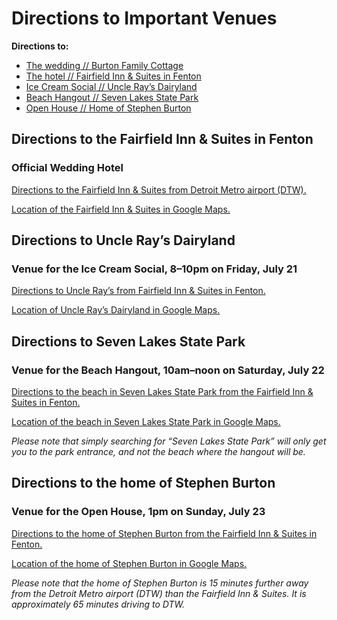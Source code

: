 # Directions to Important Venues
**Directions to:**
* [The wedding // Burton Family Cottage][1]
* [The hotel // Fairfield Inn & Suites in Fenton][2]
* [Ice Cream Social // Uncle Ray’s Dairyland][3]
* [Beach Hangout // Seven Lakes State Park][4]
* [Open House // Home of Stephen Burton][5]

## Directions to the Fairfield Inn & Suites in Fenton
### Official Wedding Hotel
[Directions to the Fairfield Inn & Suites from Detroit Metro airport (DTW).][6]

[Location of the Fairfield Inn & Suites in Google Maps.][7]

## Directions to Uncle Ray’s Dairyland
### Venue for the Ice Cream Social, 8–10pm on Friday, July 21
[Directions to Uncle Ray’s from Fairfield Inn & Suites in Fenton.][8]

[Location of Uncle Ray’s Dairyland in Google Maps.][9]

## Directions to Seven Lakes State Park
### Venue for the Beach Hangout, 10am–noon on Saturday, July 22
[Directions to the beach in Seven Lakes State Park from the Fairfield Inn & Suites in Fenton.][10]

[Location of the beach in Seven Lakes State Park in Google Maps.][11]

*Please note that simply searching for “Seven Lakes State Park” will only get you to the park entrance, and not the beach where the hangout will be.*

## Directions to the home of Stephen Burton
### Venue for the Open House, 1pm on Sunday, July 23
[Directions to the home of Stephen Burton from the Fairfield Inn & Suites in Fenton.][12]

[Location of the home of Stephen Burton in Google Maps.][13]

*Please note that the home of Stephen Burton is 15 minutes further away from the Detroit Metro airport (DTW) than the Fairfield Inn & Suites. It is approximately 65 minutes driving to DTW.*

[1]:	http://github.com/kredati/wedding-info
[2]:	https://github.com/kredati/wedding-info/blob/master/directions-venues.md#directions-to-the-fairfield-inn--suites-in-fenton
[3]:	https://github.com/kredati/wedding-info/blob/master/directions-venues.md#directions-to-uncle-rays-dairyland
[4]:	https://github.com/kredati/wedding-info/blob/master/directions-venues.md#directions-to-seven-lakes-state-park
[5]:	https://github.com/kredati/wedding-info/blob/master/directions-venues.md#directions-to-the-home-of-stephen-burton
[6]:	https://www.google.com/maps/dir/DTW,+Detroit,+MI/Fairfield+Inn+%26+Suites+by+Marriott+Flint+Fenton,+3125+W+Silver+Lake+Rd,+Fenton,+MI+48430/@42.4985276,-84.1145306,144787m/data=!3m2!1e3!4b1!4m13!4m12!1m5!1m1!1s0x883b4f5ddaf0b305:0x2341c0cf25bf98fb!2m2!1d-83.3553842!2d42.2161722!1m5!1m1!1s0x882365a5d8106a9f:0x56fca6db4099edaf!2m2!1d-83.731983!2d42.802485?hl=en
[7]:	https://www.google.com/maps/place/Fairfield+Inn+%26+Suites+by+Marriott+Flint+Fenton/@42.8024889,-83.7341717,563m/data=!3m2!1e3!4b1!4m5!3m4!1s0x882365a5d8106a9f:0x56fca6db4099edaf!8m2!3d42.802485!4d-83.731983?hl=en
[8]:	https://www.google.com/maps/dir/Fairfield+Inn+%26+Suites+by+Marriott+Flint+Fenton,+West+Silver+Lake+Road,+Fenton,+Michigan/Uncle+Ray's+Dairyland,+1462+N+Leroy+St,+Fenton,+MI+48430/@42.8054036,-83.7363475,14z/data=!3m1!4b1!4m13!4m12!1m5!1m1!1s0x882365a5d8106a9f:0x56fca6db4099edaf!2m2!1d-83.731983!2d42.802485!1m5!1m1!1s0x882364f04baccdaf:0x71be1e0fec37185b!2m2!1d-83.706935!2d42.816509?hl=en
[9]:	https://www.google.com/maps/place/Uncle+Ray's+Dairyland/@42.8165129,-83.7091237,17z/data=!3m1!4b1!4m5!3m4!1s0x882364f04baccdaf:0x71be1e0fec37185b!8m2!3d42.816509!4d-83.706935?hl=en
[10]:	https://www.google.com/maps/dir/Fairfield+Inn+%26+Suites+by+Marriott+Flint+Fenton,+West+Silver+Lake+Road,+Fenton,+Michigan/Unnamed+Road,+Fenton,+MI+48430/@42.8116408,-83.7253224,9004m/data=!3m2!1e3!4b1!4m13!4m12!1m5!1m1!1s0x882365a5d8106a9f:0x56fca6db4099edaf!2m2!1d-83.731983!2d42.802485!1m5!1m1!1s0x88236483af84e459:0x9496a5646b105258!2m2!1d-83.6805897!2d42.8133824?hl=en
[11]:	https://www.google.com/maps/dir//Unnamed+Road,+Fenton,+MI+48430/@42.8151328,-83.6797736,1138m/data=!3m1!1e3!4m8!4m7!1m0!1m5!1m1!1s0x88236483af84e459:0x9496a5646b105258!2m2!1d-83.6805897!2d42.8133824?hl=en
[12]:	https://www.google.com/maps/dir/Fairfield+Inn+%26+Suites+by+Marriott+Flint+Fenton,+3125+W+Silver+Lake+Rd,+Fenton,+MI+48430/9173+Circle+Lake+Dr,+Grand+Blanc,+MI+48439/@42.8510567,-83.7996697,17996m/data=!3m2!1e3!4b1!4m13!4m12!1m5!1m1!1s0x882365a5d8106a9f:0x56fca6db4099edaf!2m2!1d-83.731983!2d42.802485!1m5!1m1!1s0x88237bb2aeae41cf:0x311e4e86630ab31f!2m2!1d-83.7195459!2d42.896351?hl=en
[13]:	https://www.google.com/maps/place/9173+Circle+Lake+Dr,+Grand+Blanc,+MI+48439/@42.8963549,-83.7217346,562m/data=!3m2!1e3!4b1!4m5!3m4!1s0x88237bb2aeae41cf:0x311e4e86630ab31f!8m2!3d42.896351!4d-83.7195459?hl=en
